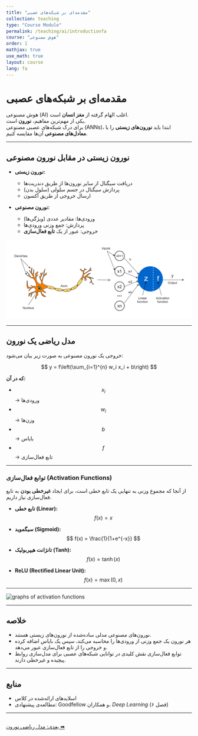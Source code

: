 ```yaml
---
title: "مقدمه‌ای بر شبکه‌های عصبی"
collection: teaching
type: "Course Module"
permalink: /teaching/ai/introductionfa
course: "هوش مصنوعی"
order: 1
mathjax: true
use_math: true
layout: course
lang: fa
---
```


# مقدمه‌ای بر شبکه‌های عصبی

هوش مصنوعی (AI) اغلب الهام گرفته از **مغز انسان** است.  
یکی از مهم‌ترین مفاهیم، **نورون** است.  
برای درک شبکه‌های عصبی مصنوعی (ANNs)، ابتدا باید **نورون‌های زیستی** را با **معادل‌های مصنوعی** آن‌ها مقایسه کنیم.

---

## نورون زیستی در مقابل نورون مصنوعی

- **نورون زیستی:**  
  - دریافت سیگنال از سایر نورون‌ها از طریق دندریت‌ها  
  - پردازش سیگنال در جسم سلولی (سلول بدن)  
  - ارسال خروجی از طریق آکسون  

- **نورون مصنوعی:**  
  - ورودی‌ها: مقادیر عددی (ویژگی‌ها)  
  - پردازش: جمع وزنی ورودی‌ها  
  - خروجی: عبور از یک **تابع فعال‌سازی**  

![Biological vs Artificial Neuron](/images/ai1.webp)

---

## مدل ریاضی یک نورون

خروجی یک نورون مصنوعی به صورت زیر بیان می‌شود:

$$
y = f\left(\sum_{i=1}^{n} w_i x_i + b\right)
$$

**که در آن:**
- $$ x_i $$ → ورودی‌ها  
- $$ w_i $$ → وزن‌ها  
- $$ b $$ → بایاس  
- $$ f $$ → تابع فعال‌سازی  

---

### توابع فعال‌سازی (Activation Functions)

از آنجا که مجموع وزنی به تنهایی یک تابع خطی است، برای ایجاد **غیرخطی بودن** به تابع فعال‌سازی نیاز داریم.  

- **تابع خطی (Linear):**  
  $$
  f(x) = x
  $$

- **سیگموید (Sigmoid):**  
  $$
  f(x) = \frac{1}{1+e^{-x}}
  $$

- **تانژانت هیپربولیک (Tanh):**  
  $$
  f(x) = \tanh(x)
  $$

- **ReLU (Rectified Linear Unit):**  
  $$
  f(x) = \max(0, x)
  $$

---

![graphs of activation functions](/images/ai2.avif)

---

## خلاصه

- نورون‌های مصنوعی مدلی ساده‌شده از نورون‌های زیستی هستند.  
- هر نورون یک جمع وزنی از ورودی‌ها را محاسبه می‌کند، سپس یک بایاس اضافه کرده و خروجی را از تابع فعال‌سازی عبور می‌دهد.  
- توابع فعال‌سازی نقش کلیدی در توانایی شبکه‌های عصبی برای مدل‌سازی روابط پیچیده و غیرخطی دارند.  

---

## منابع

- اسلایدهای ارائه‌شده در کلاس  
- مطالعه‌ی پیشنهادی: Goodfellow و همکاران، *Deep Learning* (فصل ۶)  

---

<div class="lesson-nav" style="display:flex; justify-content:space-between; margin-top:2em;">
  <a class="btn btn--primary" href="{{ '/teaching/ai/mathmaticalnl-fa' | relative_url }}">بعدی: مدل ریاضی نورون ➡︎</a>
</div>
